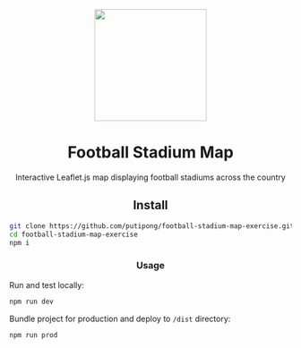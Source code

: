 <div align="center">
  <a href="https://github.com/putipong/football-stadium-map-exercise">
    <img width="200" height="200"
      src="https://s3.amazonaws.com/mputipong/football-map-exercise/favicon/android-chrome-512x512.png">
  </a>
  <h1>Football Stadium Map</h1>
  <p>Interactive Leaflet.js map displaying football stadiums across the country</p>
</div>

<h2 align="center">Install</h2>

```bash
git clone https://github.com/putipong/football-stadium-map-exercise.git
cd football-stadium-map-exercise
npm i
```

<h3 align="center">Usage</h3>

Run and test locally:
```bash
npm run dev
```

Bundle project for production and deploy to `/dist` directory:
```bash
npm run prod
```